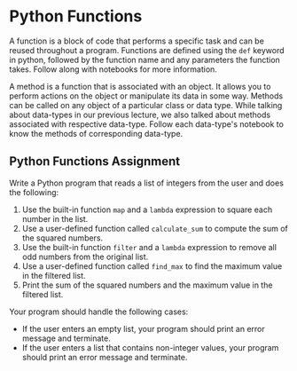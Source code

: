 # Python Functions

A function is a block of code that performs a specific task and can be reused throughout a program. Functions are defined using the `def` keyword in python, followed by the function name and any parameters the function takes. Follow along with notebooks for more information.

A method is a function that is associated with an object. It allows you to perform actions on the object or manipulate its data in some way. Methods can be called on any object of a particular class or data type. While talking about data-types in our previous lecture, we also talked about methods associated with respective data-type. Follow each data-type's notebook to know the methods of corresponding data-type.

## Python Functions Assignment

Write a Python program that reads a list of integers from the user and does the following:

1. Use the built-in function `map` and a `lambda` expression to square each number in the list.
2. Use a user-defined function called `calculate_sum` to compute the sum of the squared numbers.
3. Use the built-in function `filter` and a `lambda` expression to remove all odd numbers from the original list.
4. Use a user-defined function called `find_max` to find the maximum value in the filtered list.
5. Print the sum of the squared numbers and the maximum value in the filtered list.

Your program should handle the following cases:

- If the user enters an empty list, your program should print an error message and terminate.
- If the user enters a list that contains non-integer values, your program should print an error message and terminate.
